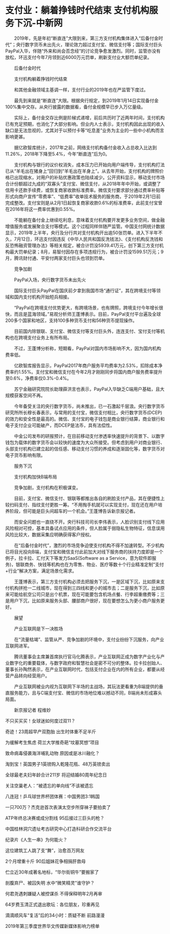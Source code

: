 # 支付业：躺着挣钱时代结束 支付机构服务下沉-中新网

　　2019年，先是年初“断直连”大限到来，第三方支付机构集体进入“后备付金时代”；央行数字货币未出先火，理论效力超过支付宝、微信支付等；国际支付巨头PayPal入华，伴随“外来和尚会否念经”的讨论竞争愈发激烈。同时，监管亦没有放松，环迅支付今年7月领到近6000万元罚单，刷新支付业大额罚单纪录。

　　后备付金时代

　　支付机构躺着挣钱时代结束

　　和其他金融领域主基调一样，支付行业的2019年也在严监管下度过。

　　最先到来就是“断直连”大限。根据央行规定，到2019年1月14日实现备付金100%集中交存。从央行披露的数据看，备付金规模早已步入万亿量级。

　　实际上，备付金交存比例是阶梯式递增，前后共历时了近两年时间，支付机构已有充足预期，也消化了大部分影响。但业内人士表示，支付机构因此出现的收入缺口是无法忽视的，尤其对于以预付卡等“吃息差”业务为主业的一些中小机构而言影响更甚。

　　据亿欧智库统计，2017年之前，网络支付机构备付金收入占总收入比达到11.26%，2018年下降至5.4%，今年“断直连”后为0。

　　支付机构与银行的议价权消失，成本压力已开始向用户端传导，支付机构打法已从“羊毛出在猪身上”回归到“羊毛出在羊身上”。从去年开始，支付机构的牌照价格已出现缩水，对用户的补贴优惠政策也陆续减少。公开资料显示，移动支付市场合计份额超过九成的“双寡头”支付宝、微信支付，从2018年年中开始，或调整了信用卡还款手续费，或恢复商家收款标准费率。微信支付要求部分通过费率补贴等形式向商户宣传“零费率”、“低费率”收单技术服务的服务商，于2019年2月1日前完成整改。支付宝则是从2月1日起恢复商家收款0.6%的标准费率，此前支付宝曾在2016年将这一费率优惠到0.55%。

　　不能躺在备付金上继续吃利息，意味着支付机构要开发更多业务空间，做金融增值服务或发展聚合支付等模式。这个过程同样伴随严监管。中国支付网统计数据显示，2019年上半年，央行及分行共对支付机构开出逾50张罚单。进入下半年不久，7月12日，环迅支付因违反《中华人民共和国反洗钱法》、《支付机构反洗钱和反恐怖融资管理办法》等相关规定，被合计罚没5939.41万元，创下第三方支付机构最大罚单纪录；8月，易智付因存在多项违规行为，被合计罚没1599.51万元；9月，腾讯财付通、平安付两家支付巨头也领到罚单。

　　竞争加剧

　　PayPal入场，央行数字货币未出先火

　　国际支付巨头PayPal在国庆前夕拿到我国市场“通行证”，其在跨境支付等领域和国内支付机构开始短兵相接。

　　“PayPal在跨境支付优势更大，有跨境场景，也有牌照，跨境支付今年增长很快，而且是蓝海领域。”易观分析师王蓬博表示。目前，PayPal支付平台遍及全球200多个国家和地区，支持100多种货币支付和56种货币提现操作。

　　目前国内除银联、支付宝、微信支付等支付巨头外，连连支付、宝付支付等机构也在跨境支付业务上有所布局。

　　不过，王蓬博分析称，短期看，PayPal对国内市场影响不大，因为国内机构费率低。

　　亿欧智库报告显示，PayPal2017年商户服务平均费率为2.53%，扣除成本净费率约1.55%。支付宝和微信支付在今年2月才刚刚同步将国内商户服务费率提升至0.6%，净费率仅0.3%-0.4%。

　　苏宁金融研究院院长助理薛洪言也表示，PayPal入华缺乏C端用户基础，且大规模获客空间不再。

　　今年备受关注的央行数字货币，尚未推出，已一石激起千层浪。央行数字货币研究所所长穆长春表示，与常用的支付宝，微信支付相比，央行数字货币(DCEP)的效力和安全性是最高的。微信、支付宝的电子钱包是商业银行结算，商业银行和电子支付企业可能破产，而DCEP是法币，具有法偿性。

　　中金公司发布的研报预计，在目前移动支付渗透率快速提升的背景下、以数字钱包为载体的数字货币会以较快的速度为大众所接受。但考虑到用户对商业银行、头部支付机构已建立起的信任感、移动支付习惯的养成和逐渐固化等，数字货币对电子货币影响有限。

　　服务下沉

　　支付机构加快B端布局

　　竞争加剧，支付机构在积极谋变。

　　目前，支付宝、微信支付、银联等都推出各自的刷脸支付产品，其在便捷性上较扫码支付、指纹支付更胜一筹。“不用掏手机就可以实现支付，现在还在用户培养阶段，但可能是巨头间超车的一个机会。”王蓬博告诉新京报记者。

　　而安全问题也一直绕不开。央行科技司司长李伟表示，人脸识别支付线下应用风险相对可控，基本具备试点应用的条件，但人脸属于弱隐私生物特征，信息误用风险比较大，数据采集应明确获得客户授权。

　　在“后备付金时代”，激烈的市场竞争迫使支付机构不得不加速转型。不少机构已将目光投向B端，支付宝和微信支付此前加大对线下服务商的扶持力度即是一个例子，拉卡拉、汇付天下等发力SaaS(Software as a Service，意为软件即服务)，银联商务、快钱等机构也在为零售、物业、医疗等数十个行业精准定制“支付+行业”解决方案，满足场景化需求。

　　王蓬博表示，第三方支付机构必须去把服务下沉，一是区域下沉，比如原来支付机构拼抢一二线城市，现在得到三四线和更小的城市去；二是服务下沉，比如原来可能给航空公司只是出个机票，现在可能要包含机场点餐、行李超重缴费等；三是用户下沉，比如原来服务头部、腰部商户很好，现在要想怎么为更小商户服务更好。

　　展望

　　产业互联网是下一决胜场

　　在“流量枯竭”、监管从严、竞争加剧的环境中，支付业纷纷下沉服务，向产业互联网进军。

　　腾讯董事会主席兼首席执行官马化腾表示，产业互联网正成为数字产业化与产业数字化的重要载体，与数字政府和智慧社会是密不可分的整体。拉卡拉创始人、董事长孙陶然表示，在产业互联网时代，包括支付企业在内的所有企业，都要从经营产品转向经营用户。

　　产业互联网被业内视为互联网下半场的主战场，其玩法更看重为B端提供的垂直服务能力，且与C端支付宝、微信的市场地位难以撼动不同，B端尚未形成寡头局面。

　　新京报记者 程维妙

不只买买买！女球迷如何度过双11？

奇迹！23周超早产双胞胎 出生时体重不足半斤

为缓解考生焦虑 荷兰大学推奇葩“坟墓冥想”项目

致命病毒侵袭海洋哺乳动物 原因或是冰川融化？

淘到宝！英国男子1英镑购入乾隆花瓶、48万英镑卖出

全球最老夫妇年龄合计211岁 将迎结婚80周年纪念日

关注空巢老人：“被遗忘的单向线”不该被遗忘

八连冠！乒乓球世界杯团体赛：中国男团3:1韩国

一只700万？杰克逊首次表演太空步所穿袜子要拍卖了

ATP年终总决赛或成分割线 95后接过三巨头的枪？

中国桂林洞穴遗址考古研究中心打造科研合作交流平台

纪录片《人生一串》为何能火？ 

这位建筑工人跳了支“舞”，治愈百万网友

2个月增重十斤 90后姐妹花争相捐肝救母

伫立近30年成著名地标，“华尔街铜牛”要搬家了

剖腹弃尸、被囚失明 水中“微笑精灵”谁守护？

何君尧遇刺嫌疑人被控谋杀 不得保释明年2月再审

64岁费玉清正式退出歌坛：各位朋友，珍重再见

滴滴顺风车“复活”后的34小时：质疑不断 前路漫漫

2019年第三季度世界华文传媒新媒体影响力榜单
